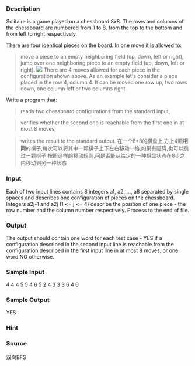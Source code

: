 
### Description
Solitaire is a game played on a chessboard 8x8. The rows and columns of the chessboard are numbered from 1 to 8, from the top to the bottom and from left to right respectively.

There are four identical pieces on the board. In one move it is allowed to:
> move a piece to an empty neighboring field (up, down, left or right),
> jump over one neighboring piece to an empty field (up, down, left or right). 
![](/images/3338_0.gif)
There are 4 moves allowed for each piece in the configuration shown above. As an example let's consider a piece placed in the row 4, column 4. It can be moved one row up, two rows down, one column left or two columns right.

Write a program that:

> reads two chessboard configurations from the standard input,

> verifies whether the second one is reachable from the first one in at most 8 moves,

> writes the result to the standard output.
在一个8*8的棋盘上,方上4颗**相同**的棋子,每次可以将其中一颗棋子上下左右移动一格;如果有阻碍,也可以跳过一颗棋子.按照这样的移动规则,问是否能从给定的一种棋盘状态在8步之内移动到另一种状态


### Input

Each of two input lines contains 8 integers a1, a2, ..., a8 separated by single spaces and describes one configuration of pieces on the chessboard. Integers a2j-1 and a2j (1 <= j <= 4) describe the position of one piece - the row number and the column number respectively. Process to the end of file.



### Output

The output should contain one word for each test case - YES if a configuration described in the second input line is reachable from the configuration described in the first input line in at most 8 moves, or one word NO otherwise.



### Sample Input
4 4 4 5 5 4 6 5
2 4 3 3 3 6 4 6




### Sample Output
YES

### Hint

### Source
双向BFS
